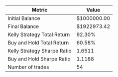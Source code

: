 | Metric | Value |
| --- | --- |
| Initial Balance | $1000000.00 |
| Final Balance | $1922973.42 |
| Kelly Strategy Total Return | 92.30% |
| Buy and Hold Total Return | 60.58% |
| Kelly Strategy Sharpe Ratio | 1.6511 |
| Buy and Hold Sharpe Ratio | 1.1188 |
| Number of trades | 54 |
